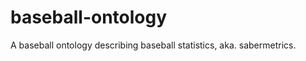 baseball-ontology
=================

A baseball ontology describing baseball statistics, aka. sabermetrics.
